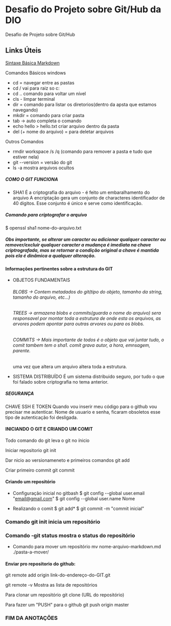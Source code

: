 # Desafio do Projeto sobre Git/Hub da DIO
Desafio de Projeto sobre Git/Hub

## Links Úteis
[Sintaxe Básica Markdown](https://www.markdownguide.org/basic-syntax/)

Comandos Básicos windows
* cd = navegar entre as pastas
* cd / vai para raiz so c:
* cd .. comando para voltar um nível
* cls - limpar terminal
* dir = comando para listar os diretorios(dentro da apsta que estamos navegando)
* mkdir = comando para criar pasta
* tab -> auto completa o comando
* echo hello > hello.txt criar arquivo dentro da pasta
* del (+ nome do arquivo) = para deletar arquivos

Outros Comandos
* rmdir workspace /s /q (comando para remover a pasta e tudo que estiver nela)
* git --version = versão do git
* ls -a mostra arquivos ocultos

##### COMO O GIT FUNCIONA

* SHA1
É a criptografia do arquivo - é feito um embaralhamento do arquivo
A encriptação gera um conjunto de characteres identificador de 40 digitos.
Esse conjunto é único e serve como identificação.

##### Comando para criptografar o arquivo

$ openssl sha1 nome-do-arquivo.txt

##### Obs importante, se alterar um caracter ou adicionar qualquer caracter ou remover/excluir qualquer caracter a mudança é imediata na chave criptrografada, mas se retornar a condição original a chave é mantida pois ela é dinâmica a qualquer alteração.

#### Informações pertinentes sobre a estrutura do GIT
* OBJETOS FUNDAMENTAIS
	###### BLOBS -> Contem metadados do git(tipo do objeto, tamanho da string, 	tamanho do arquivo, etc...)
	###### TREES -> armazena blobs e commits(guarda o nome do arquivo) sera 	responsavel por montar toda a estrutura de onde esta os arquivos, as arvores 	podem apontar para outras arvores ou para os blobs.
	###### COMMITS -> Mais importante de todos é o objeto que vai juntar tudo, o comit 	tambem tem o sha1. comit grava autor, a hora, emnsagem, parente.
	uma vez que altera um arquivo altera toda a estrutura.

* SISTEMA DISTRIBUÍDO 
	É um sistema distribuido seguro, por tudo o que foi falado sobre criptografia no tema anterior.

##### SEGURANÇA

CHAVE SSH E TOKEN
Quando vou inserir meu código para o github vou precisar me autenticar.
Nome de usuario e senha, ficaram obsoletos esse tipo de autenticação foi desligada.

#### INICIANDO O GIT E CRIANDO UM COMIT

Todo comando do git leva o git no ínicio

Iniciar repositorio
git init

Dar nicio ao versionameneto e primeiros comandos
git add

Criar primeiro commit
git commit

#### Criando um repositório

* Configuração inicial no gitbash
$ git config --global user.email "email@gmail.com"
$ git config --global user.name Nome

* Realizando o comit
$ git add*
$ git commit -m "commit inicial"

### Comando git init inicia um repositório
### Comando -git status mostra o status do repositório

* Comando para mover um repositório
mv nome-arquivo-markdown.md ./pasta-a-mover/

#### Enviar pro repositorio do github:
git remote add origin link-do-endereço-do-GIT.git

git remote -v
Mostra as lista de repositórios

Para clonar um repositório
git clone (URL do repositório)

Para fazer um "PUSH" para o github
git push origin master

### FIM DA ANOTAÇÕES
